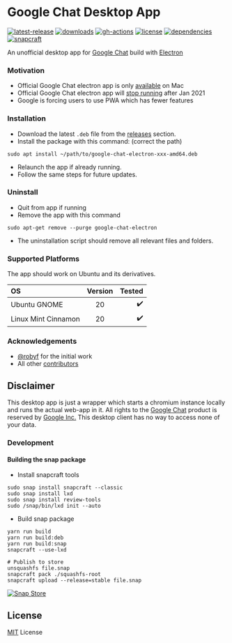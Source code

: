# Google Chat Desktop App

[![latest-release](https://badgen.net/github/release/ankurk91/google-chat-electron)](https://github.com/ankurk91/google-chat-electron/tags)
[![downloads](https://img.shields.io/github/downloads/ankurk91/google-chat-electron/total?cacheSeconds=1800)](https://github.com/ankurk91/google-chat-electron/releases)
[![gh-actions](https://github.com/ankurk91/google-chat-electron/workflows/release/badge.svg)](https://github.com/ankurk91/google-chat-electron/actions)
[![license](https://badgen.net/github/license/ankurk91/google-chat-electron)](https://github.com/ankurk91/google-chat-electron)
[![dependencies](https://img.shields.io/david/ankurk91/google-chat-electron?cacheSeconds=86400)](https://david-dm.org/ankurk91/google-chat-electron)
[![snapcraft](https://snapcraft.io/google-chat-electron/badge.svg)](https://snapcraft.io/google-chat-electron)

An unofficial desktop app for [Google Chat](https://chat.google.com/) build with [Electron](https://www.electronjs.org/)

### Motivation

* Official Google Chat electron app is only [available](https://chat.google.com/download/) on Mac
* Official Google Chat electron app will [stop running](https://support.google.com/chat/answer/10194711) after Jan 2021
* Google is forcing users to use PWA which has fewer features

### Installation

* Download the latest `.deb` file from the [releases](https://github.com/ankurk91/google-chat-electron/releases/latest)
  section.
* Install the package with this command: (correct the path)

```
sudo apt install ~/path/to/google-chat-electron-xxx-amd64.deb
```

* Relaunch the app if already running.
* Follow the same steps for future updates.

### Uninstall

* Quit from app if running
* Remove the app with this command

```
sudo apt-get remove --purge google-chat-electron
```

* The uninstallation script should remove all relevant files and folders.

### Supported Platforms

The app should work on Ubuntu and its derivatives.

| OS                    | Version         | Tested              |
| :---                  | :---:           |                ---: |
| Ubuntu GNOME          | 20              |  :heavy_check_mark: |
| Linux Mint Cinnamon   | 20              |  :heavy_check_mark: |

### Acknowledgements

* [@robyf](https://github.com/robyf) for the initial work
* All other [contributors](https://github.com/ankurk91/google-chat-electron/graphs/contributors)

## Disclaimer

This desktop app is just a wrapper which starts a chromium instance locally and runs the actual web-app in it. 
All rights to the [Google Chat](https://chat.google.com/) product is reserved by 
[Google Inc.](https://en.wikipedia.org/wiki/Google)
This desktop client has no way to access none of your data.

### Development
#### Building the snap package
* Install snapcraft tools
```
sudo snap install snapcraft --classic
sudo snap install lxd
sudo snap install review-tools
sudo /snap/bin/lxd init --auto
```
* Build snap package
```
yarn run build
yarn run build:deb
yarn run build:snap
snapcraft --use-lxd

# Publish to store
unsquashfs file.snap
snapcraft pack ./squashfs-root
snapcraft upload --release=stable file.snap
```

[![Snap Store](https://snapcraft.io/static/images/badges/en/snap-store-black.svg)](https://snapcraft.io/google-chat-electron)

## License

[MIT](LICENSE.txt) License
